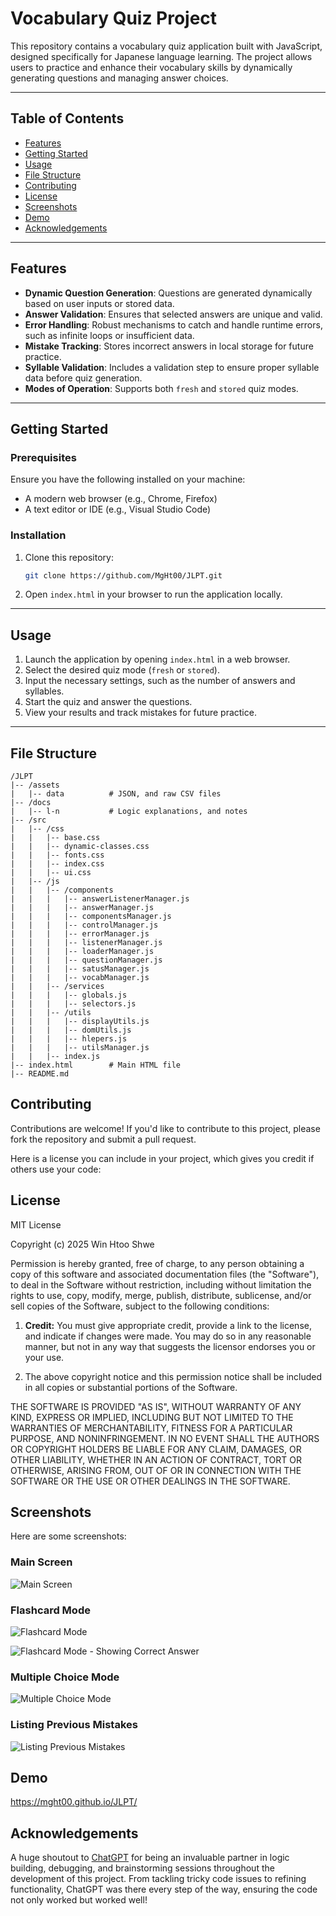 # Vocabulary Quiz Project

This repository contains a vocabulary quiz application built with JavaScript, designed specifically for Japanese language learning. The project allows users to practice and enhance their vocabulary skills by dynamically generating questions and managing answer choices.

---

## Table of Contents

- [Features](#features)
- [Getting Started](#getting-started)
- [Usage](#usage)
- [File Structure](#file-structure)
- [Contributing](#contributing)
- [License](#license)
- [Screenshots](#screenshots)
- [Demo](#demo)
- [Acknowledgements](#acknowledgements)

---

## Features

- **Dynamic Question Generation**: Questions are generated dynamically based on user inputs or stored data.
- **Answer Validation**: Ensures that selected answers are unique and valid.
- **Error Handling**: Robust mechanisms to catch and handle runtime errors, such as infinite loops or insufficient data.
- **Mistake Tracking**: Stores incorrect answers in local storage for future practice.
- **Syllable Validation**: Includes a validation step to ensure proper syllable data before quiz generation.
- **Modes of Operation**: Supports both `fresh` and `stored` quiz modes.

---

## Getting Started

### Prerequisites

Ensure you have the following installed on your machine:

- A modern web browser (e.g., Chrome, Firefox)
- A text editor or IDE (e.g., Visual Studio Code)

### Installation

1. Clone this repository:

   ```bash
   git clone https://github.com/MgHt00/JLPT.git
   ```

2. Open `index.html` in your browser to run the application locally.

---

## Usage

1. Launch the application by opening `index.html` in a web browser.
2. Select the desired quiz mode (`fresh` or `stored`).
3. Input the necessary settings, such as the number of answers and syllables.
4. Start the quiz and answer the questions.
5. View your results and track mistakes for future practice.

---

## File Structure

```
/JLPT
|-- /assets
|   |-- data          # JSON, and raw CSV files
|-- /docs
|   |-- l-n           # Logic explanations, and notes
|-- /src
|   |-- /css          
|   |   |-- base.css    
|   |   |-- dynamic-classes.css     
|   |   |-- fonts.css
|   |   |-- index.css
|   |   |-- ui.css
|   |-- /js
|   |   |-- /components
|   |   |   |-- answerListenerManager.js 
|   |   |   |-- answerManager.js
|   |   |   |-- componentsManager.js
|   |   |   |-- controlManager.js
|   |   |   |-- errorManager.js
|   |   |   |-- listenerManager.js
|   |   |   |-- loaderManager.js
|   |   |   |-- questionManager.js
|   |   |   |-- satusManager.js
|   |   |   |-- vocabManager.js
|   |   |-- /services
|   |   |   |-- globals.js
|   |   |   |-- selectors.js
|   |   |-- /utils
|   |   |   |-- displayUtils.js
|   |   |   |-- domUtils.js
|   |   |   |-- hlepers.js
|   |   |   |-- utilsManager.js
|   |   |-- index.js
|-- index.html        # Main HTML file
|-- README.md         
```

## Contributing

Contributions are welcome! If you'd like to contribute to this project, please fork the repository and submit a pull request.

Here is a license you can include in your project, which gives you credit if others use your code:

## License

MIT License

Copyright (c) 2025 Win Htoo Shwe

Permission is hereby granted, free of charge, to any person obtaining a copy of this software and associated documentation files (the "Software"), to deal in the Software without restriction, including without limitation the rights to use, copy, modify, merge, publish, distribute, sublicense, and/or sell copies of the Software, subject to the following conditions:

1. **Credit:** You must give appropriate credit, provide a link to the license, and indicate if changes were made. You may do so in any reasonable manner, but not in any way that suggests the licensor endorses you or your use.
   
2. The above copyright notice and this permission notice shall be included in all copies or substantial portions of the Software.

THE SOFTWARE IS PROVIDED "AS IS", WITHOUT WARRANTY OF ANY KIND, EXPRESS OR IMPLIED, INCLUDING BUT NOT LIMITED TO THE WARRANTIES OF MERCHANTABILITY, FITNESS FOR A PARTICULAR PURPOSE, AND NONINFRINGEMENT. IN NO EVENT SHALL THE AUTHORS OR COPYRIGHT HOLDERS BE LIABLE FOR ANY CLAIM, DAMAGES, OR OTHER LIABILITY, WHETHER IN AN ACTION OF CONTRACT, TORT OR OTHERWISE, ARISING FROM, OUT OF OR IN CONNECTION WITH THE SOFTWARE OR THE USE OR OTHER DEALINGS IN THE SOFTWARE.

## Screenshots

Here are some screenshots:

### Main Screen
![Main Screen](screenshots/1-main-screen.png)

### Flashcard Mode
![Flashcard Mode](screenshots/2-flashcard-mode.png)

![Flashcard Mode - Showing Correct Answer](screenshots/3-flashcard-mode.png)

### Multiple Choice Mode
![Multiple Choice Mode](screenshots/4-multiple-choice-mode.png)

### Listing Previous Mistakes
![Listing Previous Mistakes](screenshots/5-listing-previous-mistakes.png)

## Demo

https://mght00.github.io/JLPT/

## Acknowledgements

A huge shoutout to [ChatGPT](https://www.openai.com/) for being an invaluable partner in logic building, debugging, and brainstorming sessions throughout the development of this project. From tackling tricky code issues to refining functionality, ChatGPT was there every step of the way, ensuring the code not only worked but worked well!